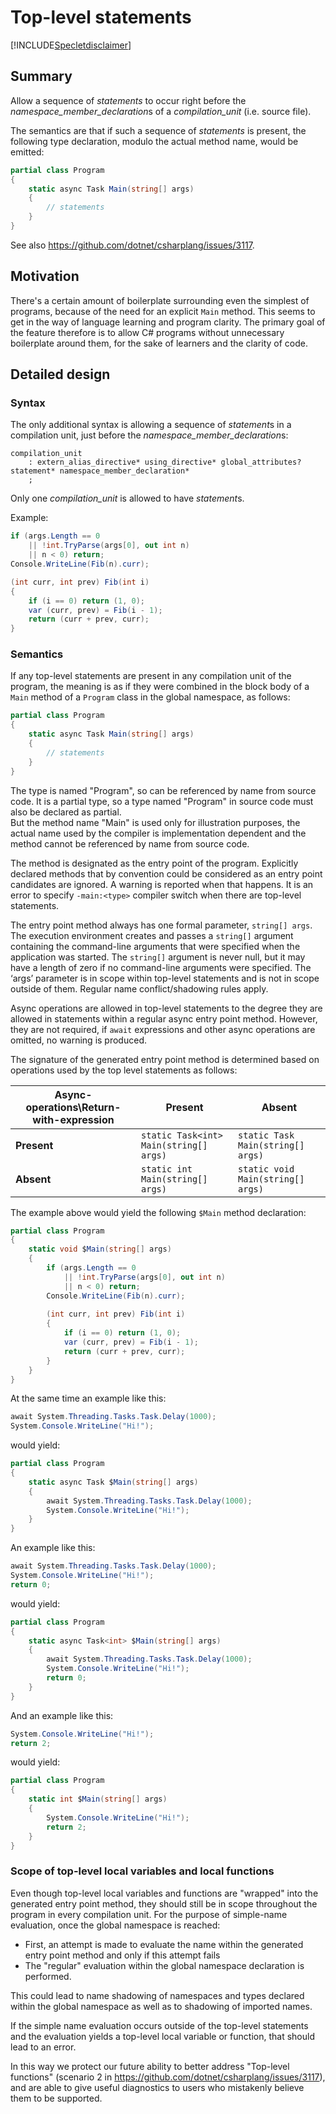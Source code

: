 # Top-level statements

[!INCLUDE[Specletdisclaimer](../speclet-disclaimer.md)]

## Summary
[summary]: #summary

Allow a sequence of *statements* to occur right before the *namespace_member_declaration*s of a *compilation_unit* (i.e. source file).

The semantics are that if such a sequence of *statements* is present, the following type declaration, modulo the actual method name, would be emitted:

``` c#
partial class Program
{
    static async Task Main(string[] args)
    {
        // statements
    }
}
```

See also https://github.com/dotnet/csharplang/issues/3117.

## Motivation
[motivation]: #motivation

There's a certain amount of boilerplate surrounding even the simplest of programs,
because of the need for an explicit `Main` method. This seems to get in the way of
language learning and program clarity. The primary goal of the feature therefore is
to allow C# programs without unnecessary boilerplate around them, for the sake of
learners and the clarity of code.

## Detailed design
[design]: #detailed-design

### Syntax

The only additional syntax is allowing a sequence of *statement*s in a compilation unit,
just before the *namespace_member_declaration*s:

``` antlr
compilation_unit
    : extern_alias_directive* using_directive* global_attributes? statement* namespace_member_declaration*
    ;
```

Only one *compilation_unit* is allowed to have *statement*s. 

Example:

``` c#
if (args.Length == 0
    || !int.TryParse(args[0], out int n)
    || n < 0) return;
Console.WriteLine(Fib(n).curr);

(int curr, int prev) Fib(int i)
{
    if (i == 0) return (1, 0);
    var (curr, prev) = Fib(i - 1);
    return (curr + prev, curr);
}
```

### Semantics

If any top-level statements are present in any compilation unit of the program, the meaning is as if
they were combined in the block body of a `Main` method of a `Program` class in the global namespace,
as follows:

``` c#
partial class Program
{
    static async Task Main(string[] args)
    {
        // statements
    }
}
```

The type is named "Program", so can be referenced by name from source code. It is 
a partial type, so a type named "Program" in source code must also be declared as partial.  
But the method name "Main" is used only for illustration purposes, the actual name used by
the compiler is implementation dependent and the method cannot be referenced by name from
source code.

The method is designated as the entry point of the program. Explicitly declared methods that by convention 
could be considered as an entry point candidates are ignored. A warning is reported when that happens. It is
an error to specify `-main:<type>` compiler switch when there are top-level statements.

The entry point method always has one formal parameter, ```string[] args```. The execution environment creates and passes a ```string[]``` argument containing the command-line arguments that were specified when the application was started. The ```string[]``` argument is never null, but it may have a length of zero if no command-line arguments were specified. The ‘args’ parameter is in scope  within top-level statements and is not in scope outside of them. Regular name conflict/shadowing rules apply.

Async operations are allowed in top-level statements to the degree they are allowed in statements within
a regular async entry point method. However, they are not required, if `await` expressions and other async
operations are omitted, no warning is produced.

The signature of the generated entry point method is determined based on operations used by the top level
statements as follows:

| **Async-operations\Return-with-expression** | **Present** | **Absent** |
|----------------------------------------|-------------|-------------|
| **Present** | ```static Task<int> Main(string[] args)```| ```static Task Main(string[] args)``` |
| **Absent**  | ```static int Main(string[] args)``` | ```static void Main(string[] args)``` |

The example above would yield the following `$Main` method declaration:

``` c#
partial class Program
{
    static void $Main(string[] args)
    {
        if (args.Length == 0
            || !int.TryParse(args[0], out int n)
            || n < 0) return;
        Console.WriteLine(Fib(n).curr);
        
        (int curr, int prev) Fib(int i)
        {
            if (i == 0) return (1, 0);
            var (curr, prev) = Fib(i - 1);
            return (curr + prev, curr);
        }
    }
}
```

At the same time an example like this:
``` c#
await System.Threading.Tasks.Task.Delay(1000);
System.Console.WriteLine("Hi!");
```

would  yield:
``` c#
partial class Program
{
    static async Task $Main(string[] args)
    {
        await System.Threading.Tasks.Task.Delay(1000);
        System.Console.WriteLine("Hi!");
    }
}
```

An example like this:
``` c#
await System.Threading.Tasks.Task.Delay(1000);
System.Console.WriteLine("Hi!");
return 0;
```

would  yield:
``` c#
partial class Program
{
    static async Task<int> $Main(string[] args)
    {
        await System.Threading.Tasks.Task.Delay(1000);
        System.Console.WriteLine("Hi!");
        return 0;
    }
}
```

And an example like this:
``` c#
System.Console.WriteLine("Hi!");
return 2;
```

would  yield:
``` c#
partial class Program
{
    static int $Main(string[] args)
    {
        System.Console.WriteLine("Hi!");
        return 2;
    }
}
```

### Scope of top-level local variables and local functions

Even though top-level local variables and functions are "wrapped" 
into the generated entry point method, they should still be in scope throughout the program in
every compilation unit.
For the purpose of simple-name evaluation, once the global namespace is reached:
- First, an attempt is made to evaluate the name within the generated entry point method and 
  only if this attempt fails 
- The "regular" evaluation within the global namespace declaration is performed. 

This could lead to name shadowing of namespaces and types declared within the global namespace
as well as to shadowing of imported names.

If the simple name evaluation occurs outside of the top-level statements and the evaluation
yields a top-level local variable or function, that should lead to an error.

In this way we protect our future ability to better address "Top-level functions" (scenario 2 
in https://github.com/dotnet/csharplang/issues/3117), and are able to give useful diagnostics 
to users who mistakenly believe them to be supported.

